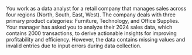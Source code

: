 You work as a data analyst for a retail company that manages sales across four regions (North, South, East, West). The company deals with three primary product categories: Furniture, Technology, and Office Supplies. Your manager has asked you to analyze their 2024 sales data, which contains 2000 transactions, to derive actionable insights for improving profitability and efficiency. However, the data contains missing values and invalid entries due to input errors during data collection.
